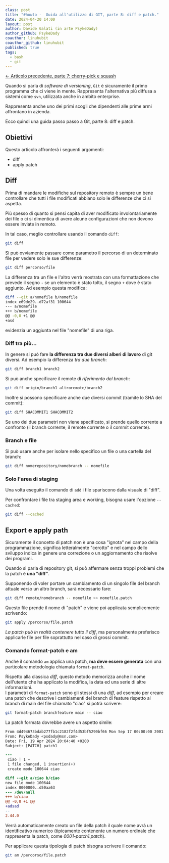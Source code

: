 ```yaml
---
class: post
title: "#howto -  Guida all'utilizzo di GIT, parte 8: diff e patch."
date: 2024-04-20 14:00
layout: post
author: Davide Galati (in arte PsykeDady)
author_github: PsykeDady
coauthor: linuhubit
coauthor_github: linuhubit
published: true
tags:
  - bash
  - git
---
```


[&larr; Articolo precedente, parte 7: cherry-pick e squash](https://linuxhub.it/articles/howto-git-pt7/)  

Quando si parla di *software di versioning*, `Git` è sicuramente il primo programma che ci viene in mente. Rappresenta l'alternativa più diffusa a sistemi come `svn`, utilizzata anche in ambito enterprise.

Rappresenta anche uno dei primi scogli che dipendenti alle prime armi affrontano in azienda.

Ecco quindi una guida passo passo a Git, parte 8: diff e patch.

## Obiettivi

Questo articolo affronterà i seguenti argomenti:

- diff
- apply patch

## Diff

Prima di mandare le modifiche sul repository remoto è sempre un bene controllare che tutti i file modificati abbiano solo le differenze che ci si aspetta.

Più spesso di quanto si pensi capita di aver modificato involontariamente dei file o ci si dimentica di avere alcune configurazioni che non devono essere inviate in remoto.

In tal caso, meglio controllare usando il comando `diff`:

```bash
git diff
```

Si può ovviamente passare come parametro il percorso di un determinato file per vedere solo le sue differenze:

```bash
git diff percorso/file
```

La differenza tra un file e l'altro verrà mostrata con una formattazione che prevede il segno `-` se un elemento è stato tolto, il segno `+` dove è stato aggiunto. Ad esempio questa modifica:

```bash
diff --git a/nomefile b/nomefile
index e69de29..d72af31 100644
--- a/nomefile
+++ b/nomefile
@@ -0,0 +1 @@
+asd
```

evidenzia un aggiunta nel file "nomefile" di una riga.

### Diff tra più...

In genere si può fare **la differenza tra due diversi alberi di lavoro** di git diversi. Ad esempio la differenza *tra due branch*:

```bash
git diff branch1 branch2
```

Si può anche specificare il remote di *riferimento del branch*:

```bash
git diff origin/branch1 altroremote/branch2
```

Inoltre si possono specificare anche due diversi commit (tramite lo SHA del commit):

```bash
git diff SHACOMMIT1 SHACOMMIT2
```

Se uno dei due parametri non viene specificato, si prende quello corrente a confronto (il branch corrente, il remote corrente o il commit corrente).

### Branch e file

Si può usare anche per isolare nello specifico un file o una cartella del branch:

```bash
git diff nomerepository/nomebranch -- nomefile
```

### Solo l'area di staging

Una volta eseguito il comando di `add` i file spariscono dalla visuale di "diff".

Per confrontare i file tra staging area e working, bisogna usare l'opzione `--cached`:

```bash 
git diff --cached
```

## Export e apply path

Sicuramente il concetto di patch non è una cosa "ignota" nel campo della programmazione, significa letteralmente "cerotto" e nel campo dello sviluppo indica in genere una correzione o un aggiornamento che risolve dei programi.

Quando si parla di repository git, si può affermare senza troppi problemi che la patch è **una "diff"**.

Supponendo di voler portare un cambiamento di un singolo file del branch attuale verso un altro branch, sarà necessario fare:

```bash
git diff remote/nomebranch -- nomefile >> nomefile.patch
```

Questo file prende il nome di "patch" e viene poi applicata semplicemente scrivendo:

```bash
git apply /percorso/file.patch
```

*La patch può in realtà contenere tutto il diff*, ma personalmente preferisco applicarle file per file soprattutto nel caso di grossi commit.

### Comando format-patch e am

Anche il comando `am` applica una patch, **ma deve essere generata** con una particolare metodologia chiamata `format-patch`.

Rispetto alla classica *diff*, questo metodo memorizza anche il nome dell'utente che ha applicato la modifica, la data ed una serie di altre informazioni.  
I parametri di `format-patch` sono gli stessi di una *diff*, ad esempio per creare una patch che descrive i cambiamenti del branch di feature rispetto al branch di main del file chiamato "ciao" si potrà scrivere:

```bash
git format-patch branchfeature main -- ciao
```

La patch formata dovrebbe avere un aspetto simile:

```patch
From 4d494673bdab277fb1c2182f2f4d53bf5290bf66 Mon Sep 17 00:00:00 2001
From: PsykeDady <psdady@msn.com>
Date: Fri, 19 Apr 2024 20:04:40 +0200
Subject: [PATCH] patch1

---
 ciao | 1 +
 1 file changed, 1 insertion(+)
 create mode 100644 ciao

diff --git a/ciao b/ciao
new file mode 100644
index 0000000..d50aa63
--- /dev/null
+++ b/ciao
@@ -0,0 +1 @@
+adsad
-- 
2.44.0
```

Verrà automaticamente creato un file della patch il quale nome avrà un identificativo numerico (tipicamente contenente un numero ordinale che rappresenta la patch, come *0001-patch1.patch*).

Per applicare questa tipologia di patch bisogna scrivere il comando:

```bash
git am /percorso/file.patch
```
